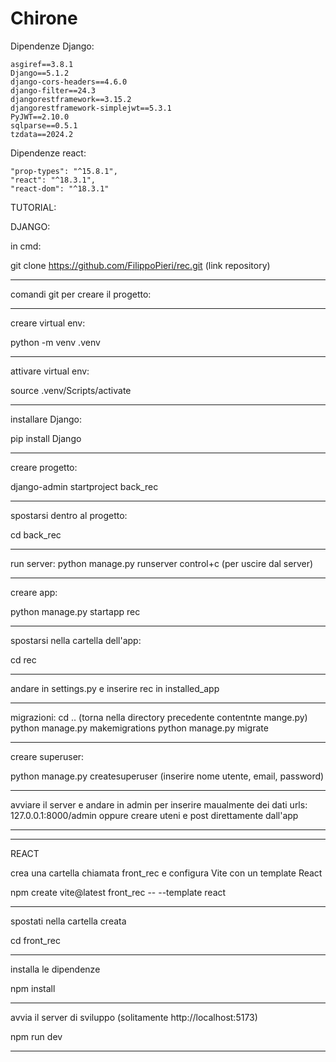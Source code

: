 # Chirone

Dipendenze Django:

    asgiref==3.8.1
    Django==5.1.2
    django-cors-headers==4.6.0
    django-filter==24.3
    djangorestframework==3.15.2
    djangorestframework-simplejwt==5.3.1
    PyJWT==2.10.0
    sqlparse==0.5.1
    tzdata==2024.2

Dipendenze react:

    "prop-types": "^15.8.1",
    "react": "^18.3.1",
    "react-dom": "^18.3.1"



TUTORIAL:

DJANGO:

in cmd:
 
git clone https://github.com/FilippoPieri/rec.git (link repository)
___________________________________________________________________________________________

comandi git per creare il progetto:
___________________________________________________________________________________________________________________________________

creare virtual env:

  python -m venv .venv
___________________________________________________________________________________________________________________________________

attivare virtual env:

 source .venv/Scripts/activate
___________________________________________________________________________________________________________________________________

installare Django:

 pip install Django
___________________________________________________________________________________________________________________________________

creare progetto:

 django-admin startproject back_rec
 __________________________________________________________________________________________________________________________________

spostarsi dentro al progetto:

 cd back_rec
___________________________________________________________________________________________________________________________________

run server:
 python manage.py runserver
 control+c (per uscire dal server)
___________________________________________________________________________________________________________________________________

creare app:

 python manage.py startapp rec
___________________________________________________________________________________________________________________________________

spostarsi nella cartella dell'app:

 cd rec
___________________________________________________________________________________________________________________________________

andare in settings.py e inserire rec in installed_app
___________________________________________________________________________________________________________________________________

migrazioni:
 cd .. (torna nella directory precedente contentnte mange.py)
 python manage.py makemigrations
 python manage.py migrate
___________________________________________________________________________________________________________________________________

creare superuser:

 python manage.py createsuperuser
 (inserire nome utente, email, password)
___________________________________________________________________________________________________________________________________

avviare il server e andare in admin per inserire maualmente dei dati
urls: 127.0.0.1:8000/admin 
oppure creare uteni e post direttamente dall'app
___________________________________________________________________________________________________________________________________
-----------------------------------------------------------------------------------------------------------------------------------

REACT

crea una cartella chiamata front_rec e configura Vite con un template React

  npm create vite@latest front_rec -- --template react  
____________________________________________________________________________________________________________________________________

spostati nella cartella creata

 cd front_rec
____________________________________________________________________________________________________________________________________

installa le dipendenze

 npm install
____________________________________________________________________________________________________________________________________

avvia il server di sviluppo (solitamente http://localhost:5173)

 npm run dev
_____________________________________________________________________________________________________________________________________

